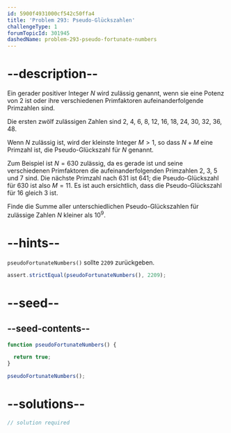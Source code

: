 ```yaml
---
id: 5900f4931000cf542c50ffa4
title: 'Problem 293: Pseudo-Glückszahlen'
challengeType: 1
forumTopicId: 301945
dashedName: problem-293-pseudo-fortunate-numbers
---
```


# --description--

Ein gerader positiver Integer $N$ wird zulässig genannt, wenn sie eine Potenz von 2 ist oder ihre verschiedenen Primfaktoren aufeinanderfolgende Primzahlen sind.

Die ersten zwölf zulässigen Zahlen sind 2, 4, 6, 8, 12, 16, 18, 24, 30, 32, 36, 48.

Wenn $N$ zulässig ist, wird der kleinste Integer $M > 1$, so dass $N + M$ eine Primzahl ist, die Pseudo-Glückszahl für $N$ genannt.

Zum Beispiel ist $N = 630$ zulässig, da es gerade ist und seine verschiedenen Primfaktoren die aufeinanderfolgenden Primzahlen 2, 3, 5 und 7 sind. Die nächste Primzahl nach 631 ist 641; die Pseudo-Glückszahl für 630 ist also $M = 11$. Es ist auch ersichtlich, dass die Pseudo-Glückszahl für 16 gleich 3 ist.

Finde die Summe aller unterschiedlichen Pseudo-Glückszahlen für zulässige Zahlen $N$ kleiner als ${10}^9$.

# --hints--

`pseudoFortunateNumbers()` sollte `2209` zurückgeben.

```js
assert.strictEqual(pseudoFortunateNumbers(), 2209);
```

# --seed--

## --seed-contents--

```js
function pseudoFortunateNumbers() {

  return true;
}

pseudoFortunateNumbers();
```

# --solutions--

```js
// solution required
```
